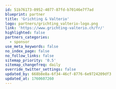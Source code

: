 ```yaml
---
id: 51b76173-0952-4077-87fd-b70146e7f7ad
blueprint: partner
title: 'Grichting & Valterio'
logo: partners/grichting_valterio-logo.png
link: 'https://www.grichting-valterio.ch/fr/'
highlighted: false
partners_categories:
  - sponsor
use_meta_keywords: false
no_index_page: false
no_follow_links: false
sitemap_priority: '0.5'
sitemap_changefreq: daily
override_twitter_settings: false
updated_by: 668b8e8a-6f34-46cf-8776-6e9724209df3
updated_at: 1760607260
---
```

